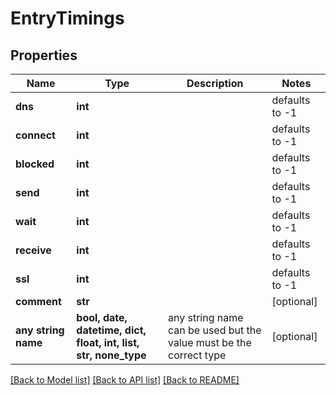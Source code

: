 # EntryTimings


## Properties
Name | Type | Description | Notes
------------ | ------------- | ------------- | -------------
**dns** | **int** |  | defaults to -1
**connect** | **int** |  | defaults to -1
**blocked** | **int** |  | defaults to -1
**send** | **int** |  | defaults to -1
**wait** | **int** |  | defaults to -1
**receive** | **int** |  | defaults to -1
**ssl** | **int** |  | defaults to -1
**comment** | **str** |  | [optional] 
**any string name** | **bool, date, datetime, dict, float, int, list, str, none_type** | any string name can be used but the value must be the correct type | [optional]

[[Back to Model list]](../README.md#documentation-for-models) [[Back to API list]](../README.md#documentation-for-api-endpoints) [[Back to README]](../README.md)


